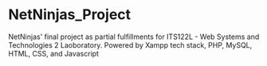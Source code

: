 # NetNinjas_Project

NetNinjas' final project as partial fulfillments for ITS122L - Web Systems and Technologies 2 Laoboratory. Powered by Xampp tech stack, PHP, MySQL, HTML, CSS, and Javascript
